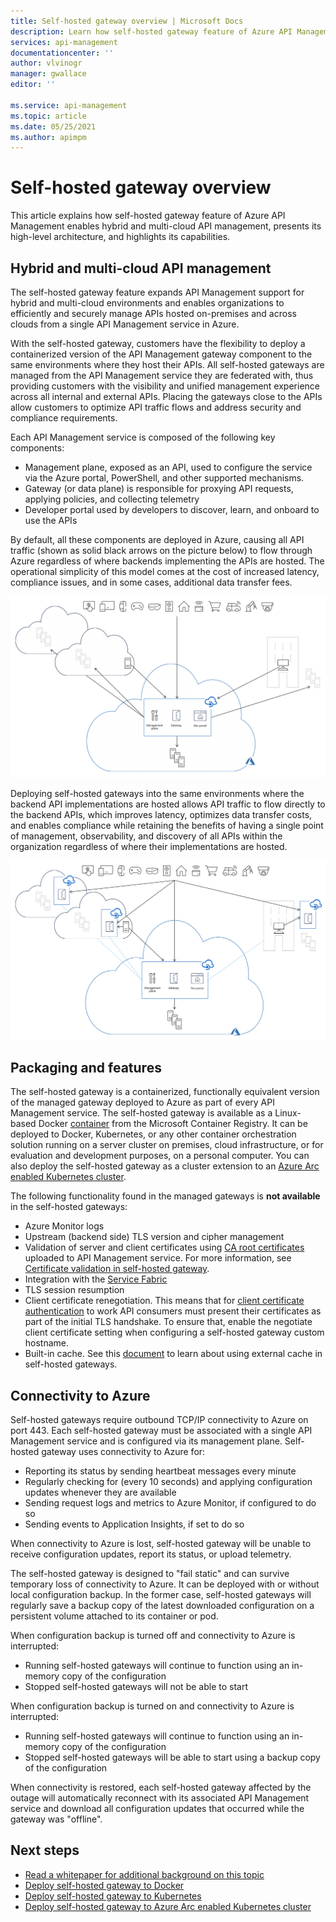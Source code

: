```yaml
---
title: Self-hosted gateway overview | Microsoft Docs
description: Learn how self-hosted gateway feature of Azure API Management helps organizations manage APIs in hybrid and multicloud environments.
services: api-management
documentationcenter: ''
author: vlvinogr
manager: gwallace
editor: ''

ms.service: api-management
ms.topic: article
ms.date: 05/25/2021
ms.author: apimpm
---
```


# Self-hosted gateway overview

This article explains how self-hosted gateway feature of Azure API Management enables hybrid and multi-cloud API management, presents its high-level architecture, and highlights its capabilities.

## Hybrid and multi-cloud API management

The self-hosted gateway feature expands API Management support for hybrid and multi-cloud environments and enables organizations to efficiently and securely manage APIs hosted on-premises and across clouds from a single API Management service in Azure.

With the self-hosted gateway, customers have the flexibility to deploy a containerized version of the API Management gateway component to the same environments where they host their APIs. All self-hosted gateways are managed from the API Management service they are federated with, thus providing customers with the visibility and unified management experience across all internal and external APIs. Placing the gateways close to the APIs allow customers to optimize API traffic flows and address security and compliance requirements.

Each API Management service is composed of the following key components:

-   Management plane, exposed as an API, used to configure the service via the Azure portal, PowerShell, and other supported mechanisms.
-   Gateway (or data plane) is responsible for proxying API requests, applying policies, and collecting telemetry
-   Developer portal used by developers to discover, learn, and onboard to use the APIs

By default, all these components are deployed in Azure, causing all API traffic (shown as solid black arrows on the picture below) to flow through Azure regardless of where backends implementing the APIs are hosted. The operational simplicity of this model comes at the cost of increased latency, compliance issues, and in some cases, additional data transfer fees.

![API traffic flow without self-hosted gateways](media/self-hosted-gateway-overview/without-gateways.png)

Deploying self-hosted gateways into the same environments where the backend API implementations are hosted allows API traffic to flow directly to the backend APIs, which improves latency, optimizes data transfer costs, and enables compliance while retaining the benefits of having a single point of management, observability, and discovery of all APIs within the organization regardless of where their implementations are hosted.

![API traffic flow with self-hosted gateways](media/self-hosted-gateway-overview/with-gateways.png)

## Packaging and features

The self-hosted gateway is a containerized, functionally equivalent version of the managed gateway deployed to Azure as part of every API Management service. The self-hosted gateway is available as a Linux-based Docker [container](https://aka.ms/apim/sputnik/dhub) from the Microsoft Container Registry. It can be deployed to Docker, Kubernetes, or any other container orchestration solution running on a server cluster on premises, cloud infrastructure, or for evaluation and development purposes, on a personal computer. You can also deploy the self-hosted gateway as a cluster extension to an [Azure Arc enabled Kubernetes cluster](./how-to-deploy-self-hosted-gateway-azure-arc.md).

The following functionality found in the managed gateways is **not available** in the self-hosted gateways:

- Azure Monitor logs
- Upstream (backend side) TLS version and cipher management
- Validation of server and client certificates using [CA root certificates](api-management-howto-ca-certificates.md) uploaded to API Management service. For more information, see [Certificate validation in self-hosted gateway](api-management-howto-mutual-certificates-for-clients.md#certificate-validation-in-self-hosted-gateway).
- Integration with the [Service Fabric](../service-fabric/service-fabric-api-management-overview.md)
- TLS session resumption
- Client certificate renegotiation. This means that for [client certificate authentication](api-management-howto-mutual-certificates-for-clients.md) to work API consumers must present their certificates as part of the initial TLS handshake. To ensure that, enable the negotiate client certificate setting when configuring a self-hosted gateway custom hostname.
- Built-in cache. See this [document](api-management-howto-cache-external.md) to learn about using external cache in self-hosted gateways.

## Connectivity to Azure

Self-hosted gateways require outbound TCP/IP connectivity to Azure on port 443. Each self-hosted gateway must be associated with a single API Management service and is configured via its management plane. Self-hosted gateway uses connectivity to Azure for:

-   Reporting its status by sending heartbeat messages every minute
-   Regularly checking for (every 10 seconds) and applying configuration updates whenever they are available
-   Sending request logs and metrics to Azure Monitor, if configured to do so
-   Sending events to Application Insights, if set to do so

When connectivity to Azure is lost, self-hosted gateway will be unable to receive configuration updates, report its status, or upload telemetry.

The self-hosted gateway is designed to "fail static" and can survive temporary loss of connectivity to Azure. It can be deployed with or without local configuration backup. In the former case, self-hosted gateways will regularly save a backup copy of the latest downloaded configuration on a persistent volume attached to its container or pod.

When configuration backup is turned off and connectivity to Azure is interrupted:

-   Running self-hosted gateways will continue to function using an in-memory copy of the configuration
-   Stopped self-hosted gateways will not be able to start

When configuration backup is turned on and connectivity to Azure is interrupted:

-   Running self-hosted gateways will continue to function using an in-memory copy of the configuration
-   Stopped self-hosted gateways will be able to start using a backup copy of the configuration

When connectivity is restored, each self-hosted gateway affected by the outage will automatically reconnect with its associated API Management service and download all configuration updates that occurred while the gateway was "offline".

## Next steps

-   [Read a whitepaper for additional background on this topic](https://aka.ms/hybrid-and-multi-cloud-api-management)
-   [Deploy self-hosted gateway to Docker](how-to-deploy-self-hosted-gateway-docker.md)
-   [Deploy self-hosted gateway to Kubernetes](how-to-deploy-self-hosted-gateway-kubernetes.md)
-   [Deploy self-hosted gateway to Azure Arc enabled Kubernetes cluster](how-to-deploy-self-hosted-gateway-azure-arc.md)
